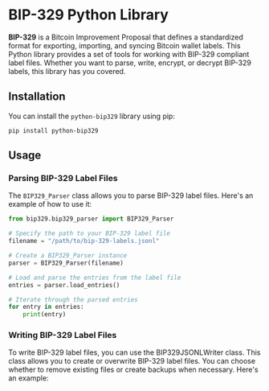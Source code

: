 # BIP-329 Python Library

**BIP-329** is a Bitcoin Improvement Proposal that defines a standardized format for exporting, importing, and syncing Bitcoin wallet labels. This Python library provides a set of tools for working with BIP-329 compliant label files. Whether you want to parse, write, encrypt, or decrypt BIP-329 labels, this library has you covered.

## Installation

You can install the `python-bip329` library using pip:

`pip install python-bip329`



## Usage

### Parsing BIP-329 Label Files

The `BIP329_Parser` class allows you to parse BIP-329 label files. Here's an example of how to use it:

```python
from bip329.bip329_parser import BIP329_Parser

# Specify the path to your BIP-329 label file
filename = "/path/to/bip-329-labels.jsonl"

# Create a BIP329_Parser instance
parser = BIP329_Parser(filename)

# Load and parse the entries from the label file
entries = parser.load_entries()

# Iterate through the parsed entries
for entry in entries:
    print(entry)
```

### Writing BIP-329 Label Files

To write BIP-329 label files, you can use the BIP329JSONLWriter class. This class allows you to create or overwrite BIP-329 label files. You can choose whether to remove existing files or create backups when necessary. Here's an example:
